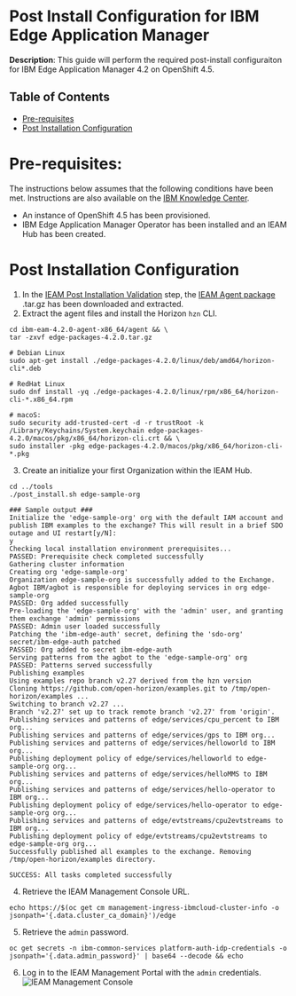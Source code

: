 # Post Install Configuration for IBM Edge Application Manager

**Description**: This guide will perform the required post-install configuraiton for IBM Edge Application Manager 4.2 on OpenShift 4.5.  

## Table of Contents
- [Pre-requisites](#pre-requisites)
- [Post Installation Configuration](#post-installation-configuration)


# Pre-requisites:
The instructions below assumes that the following conditions have been met.  Instructions are also available on the [IBM Knowledge Center](https://www.ibm.com/support/knowledgecenter/SSFKVV_4.2/hub/online_installation.html).
- An instance of OpenShift 4.5 has been provisioned.
- IBM Edge Application Manager Operator has been installed and an IEAM Hub has been created.


# Post Installation Configuration
1. In the [IEAM Post Installation Validation](https://github.com/hollisc/Exploring-Edge/blob/main/IEAM/IEAM-Install.md#post-installation-validation) step, the [IEAM Agent package](https://www.ibm.com/support/knowledgecenter/SSFKVV_4.2/hub/part_numbers.html?view=kc) .tar.gz has been downloaded and extracted.  
2. Extract the agent files and install the Horizon `hzn` CLI.
```
cd ibm-eam-4.2.0-agent-x86_64/agent && \
tar -zxvf edge-packages-4.2.0.tar.gz

# Debian Linux
sudo apt-get install ./edge-packages-4.2.0/linux/deb/amd64/horizon-cli*.deb

# RedHat Linux
sudo dnf install -yq ./edge-packages-4.2.0/linux/rpm/x86_64/horizon-cli-*.x86_64.rpm

# macoS:
sudo security add-trusted-cert -d -r trustRoot -k /Library/Keychains/System.keychain edge-packages-4.2.0/macos/pkg/x86_64/horizon-cli.crt && \
sudo installer -pkg edge-packages-4.2.0/macos/pkg/x86_64/horizon-cli-*.pkg
```
3. Create an initialize your first Organization within the IEAM Hub.  
```
cd ../tools
./post_install.sh edge-sample-org

### Sample output ###
Initialize the 'edge-sample-org' org with the default IAM account and publish IBM examples to the exchange? This will result in a brief SDO outage and UI restart[y/N]:
y
Checking local installation environment prerequisites...
PASSED: Prerequisite check completed successfully
Gathering cluster information
Creating org 'edge-sample-org'
Organization edge-sample-org is successfully added to the Exchange.
Agbot IBM/agbot is responsible for deploying services in org edge-sample-org
PASSED: Org added successfully
Pre-loading the 'edge-sample-org' with the 'admin' user, and granting them exchange 'admin' permissions
PASSED: Admin user loaded successfully
Patching the 'ibm-edge-auth' secret, defining the 'sdo-org'
secret/ibm-edge-auth patched
PASSED: Org added to secret ibm-edge-auth
Serving patterns from the agbot to the 'edge-sample-org' org
PASSED: Patterns served successfully
Publishing examples
Using examples repo branch v2.27 derived from the hzn version
Cloning https://github.com/open-horizon/examples.git to /tmp/open-horizon/examples ...
Switching to branch v2.27 ...
Branch 'v2.27' set up to track remote branch 'v2.27' from 'origin'.
Publishing services and patterns of edge/services/cpu_percent to IBM org...
Publishing services and patterns of edge/services/gps to IBM org...
Publishing services and patterns of edge/services/helloworld to IBM org...
Publishing deployment policy of edge/services/helloworld to edge-sample-org org...
Publishing services and patterns of edge/services/helloMMS to IBM org...
Publishing services and patterns of edge/services/hello-operator to IBM org...
Publishing deployment policy of edge/services/hello-operator to edge-sample-org org...
Publishing services and patterns of edge/evtstreams/cpu2evtstreams to IBM org...
Publishing deployment policy of edge/evtstreams/cpu2evtstreams to edge-sample-org org...
Successfully published all examples to the exchange. Removing /tmp/open-horizon/examples directory.

SUCCESS: All tasks completed successfully
```
4. Retrieve the IEAM Management Console URL.
```
echo https://$(oc get cm management-ingress-ibmcloud-cluster-info -o jsonpath='{.data.cluster_ca_domain}')/edge
```
5. Retrieve the `admin` password.
```
oc get secrets -n ibm-common-services platform-auth-idp-credentials -o jsonpath='{.data.admin_password}' | base64 --decode && echo
```
6. Log in to the IEAM Management Portal with the `admin` credentials.
![IEAM Management Console](../static/imgs/ieam-management-console.png)
